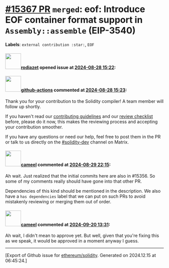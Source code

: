 # [\#15367 PR](https://github.com/ethereum/solidity/pull/15367) `merged`: eof: Introduce EOF container format support in `Assembly::assemble` (EIP-3540)
**Labels**: `external contribution :star:`, `EOF`


#### <img src="https://avatars.githubusercontent.com/u/7524020?u=bd805444f0c223fb24846b7fc6d35d70e73f5a54&v=4" width="50">[rodiazet](https://github.com/rodiazet) opened issue at [2024-08-28 15:22](https://github.com/ethereum/solidity/pull/15367):



#### <img src="https://avatars.githubusercontent.com/in/15368?v=4" width="50">[github-actions](https://github.com/apps/github-actions) commented at [2024-08-28 15:23](https://github.com/ethereum/solidity/pull/15367#issuecomment-2315663647):

Thank you for your contribution to the Solidity compiler! A team member will follow up shortly.

If you haven't read our [contributing guidelines](https://docs.soliditylang.org/en/latest/contributing.html) and our [review checklist](https://github.com/ethereum/solidity/blob/develop/ReviewChecklist.md) before, please do it now, this makes the reviewing process and accepting your contribution smoother.

If you have any questions or need our help, feel free to post them in the PR or talk to us directly on the [#solidity-dev](https://matrix.to/#/#ethereum_solidity-dev:gitter.im) channel on Matrix.

#### <img src="https://avatars.githubusercontent.com/u/137030?v=4" width="50">[cameel](https://github.com/cameel) commented at [2024-08-29 22:15](https://github.com/ethereum/solidity/pull/15367#issuecomment-2319142517):

Ah wait. Just realized that the initial commits here are also in #15356. So some of my comments really should have gone into that other PR.

Dependencies of this kind should be mentioned in the description. We also have a `has dependencies` label that we can put on such PRs to avoid mistakenly reviewing or merging them out of order.

#### <img src="https://avatars.githubusercontent.com/u/137030?v=4" width="50">[cameel](https://github.com/cameel) commented at [2024-09-20 13:31](https://github.com/ethereum/solidity/pull/15367#issuecomment-2363747531):

Ah wait, I didn't mean to approve yet. But well, given that you're fixing this as we speak, it would be approved in a moment anyway I guess.


-------------------------------------------------------------------------------



[Export of Github issue for [ethereum/solidity](https://github.com/ethereum/solidity). Generated on 2024.12.15 at 06:45:24.]
